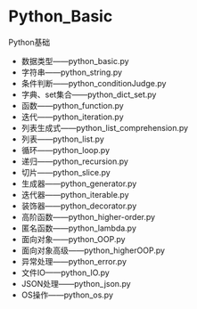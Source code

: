# Python_Basic

Python基础

- 数据类型——python_basic.py
- 字符串——python_string.py
- 条件判断——python_conditionJudge.py
- 字典、set集合——python_dict_set.py
- 函数——python_function.py
- 迭代——python_iteration.py
- 列表生成式——python_list_comprehension.py
- 列表——python_list.py
- 循环——python_loop.py
- 递归——python_recursion.py
- 切片——python_slice.py
- 生成器——python_generator.py
- 迭代器——python_iterable.py
- 装饰器——python_decorator.py
- 高阶函数——python_higher-order.py
- 匿名函数——python_lambda.py
- 面向对象——python_OOP.py
- 面向对象高级——python_higherOOP.py
- 异常处理——python_error.py
- 文件IO——python_IO.py
- JSON处理——python_json.py
- OS操作——python_os.py
